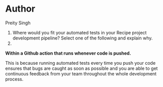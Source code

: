 # Author
Preity Singh

1. Where would you fit your automated tests in your Recipe project development pipeline? Select one of the following and explain why.
2. 
**Within a Github action that runs whenever code is pushed.** 

This is because running automated tests every time you push your code ensures that bugs are caught as soon as possible and you are able to get continuous feedback from your team throughout the whole development process. 







